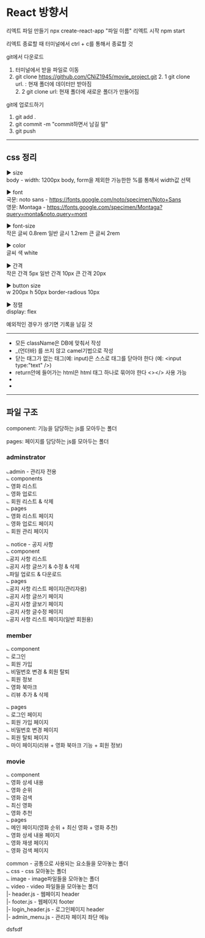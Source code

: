 # React 방향서

리엑트 파일 만들기 npx create-react-app "파일 이름"
리엑트 시작 npm start


리엑트 종료할 때 터미널에서 ctrl + c를 통해서 종료할 것



git에서 다운로드
1. 터미널에서 받을 파일로 이동
2. git clone https://github.com/CNiZ1945/movie_project.git
    2. 1 git clone url. : 현재 폴더에 데이터만 받아짐    
    2. 2 git clone url: 현재 폴더에 새로운 폴더가 만들어짐    

git에 업로드하기
1. git add .
2. git commit -m "commit하면서 남길 말"
3. git push


------------------------------------------------------------------
## css 정리

► size    
body - width: 1200px
body, form을 제외한 가능한한 %를 통해서 width값 선택


► font    
국문: noto sans - https://fonts.google.com/noto/specimen/Noto+Sans    
영문: Montaga - https://fonts.google.com/specimen/Montaga?query=monta&noto.query=mont    


► font-size     
작은 글씨 0.8rem
일반 글시 1.2rem
큰 글씨 2rem

► color    
글씨 색 white


► 간격    
작은 간격 5px
일반 간격 10px
큰 간격 20px

► button size    
w 200px
h 50px
border-radious 10px

► 정렬   
display: flex

예외적인 경우가 생기면 기록을 남길 것

------------------------------------------------------------------
- 모든 className은 DB에 맞춰서 작성     
- _(언더바) 를 쓰지 않고 camel기법으로 작성     
- 닫는 태그가 없는 태그(예: input)은 스스로 태그를 닫아야 한다 (예: <input type:"text" />)
- return안에 들어가는 html은 html 태그 하나로 묶어야 한다 <></> 사용 가능
- 
- 



-------------------------------------------------------------
## 파일 구조

component: 기능을 담당하는 js를 모아두는 폴더     

pages: 페이지를 담당하는 js를 모아두는 폴더     

### adminstrator
⨽admin - 관리자 전용<br/>
    ⨽ components<br/>
        ⨽ 영화 리스트<br/>
        ⨽ 영화 업로드<br/>
        ⨽ 회원 리스트 & 삭제<br/>
    ⨽ pages<br/>
        ⨽ 영화 리스트 페이지<br/>
        ⨽ 영화 업로드 페이지<br/>
        ⨽ 회원 관리 페이지<br/>

⨽ notice - 공지 사항<br/>
    ⨽ component<br/>
        ⨽공지 사항 리스트<br/>
        ⨽공지 사항 글쓰기 & 수정 & 삭제<br/>
        ⨽파일 업로드 & 다운로드<br/>
    ⨽ pages<br/>
        ⨽공지 사항 리스트 페이지(관리자용)<br/>
        ⨽공지 사항 글쓰기 페이지<br/>
        ⨽공지 사항 글보기 페이지<br/>
        ⨽공지 사항 글수정 페이지<br/>
        ⨽공지 사항 리스트 페이지(일반 회원용)<br/>

### member
⨽ component<br/>
    ⨽ 로그인<br/>
    ⨽ 회원 가입<br/>
    ⨽ 비밀번호 변경 & 회원 탈퇴<br/>
    ⨽ 회원 정보<br/>
    ⨽ 영화 북마크<br/>
    ⨽ 리뷰 추가 & 삭제<br/>

⨽ pages<br/>
    ⨽ 로그인 페이지<br/>
    ⨽ 회원 가입 페이지<br/>
    ⨽ 비밀번호 변경 페이지<br/>
    ⨽ 회원 탈퇴 페이지<br/>
    ⨽ 마이 페이지(리뷰 + 영화 북마크 기능 + 회원 정보)<br/>

### movie
⨽ component<br/>
    ⨽ 영화 상세 내용<br/>
    ⨽ 영화 순위<br/>
    ⨽ 영화 검색<br/>
    ⨽ 최신 영화<br/>
    ⨽ 영화 추천<br/>
⨽ pages<br/>
    ⨽ 메인 페이지(영화 순위 + 최신 영화 + 영화 추천)<br/>
    ⨽ 영화 상세 내용 페이지<br/>
    ⨽ 영화 재생 페이지<br/>
    ⨽ 영화 검색 페이지<br/>

common - 공통으로 사용되는 요소들을 모아놓는 폴더<br/>
   ⨽ css - css 모아놓는 폴더<br/>
   ⨽ image - image파일들을 모아놓는 폴더<br/>
   ⨽ video - video 파일들을 모아놓는 폴더<br/>
|- header.js - 웹페이지 header   <br/>
|- footer.js - 웹페이지 footer   <br/>
|- login_header.js - 로그인페이지 header   <br/>
|- admin_menu.js - 관리자 페이지 좌단 메뉴  <br/>



dsfsdf

